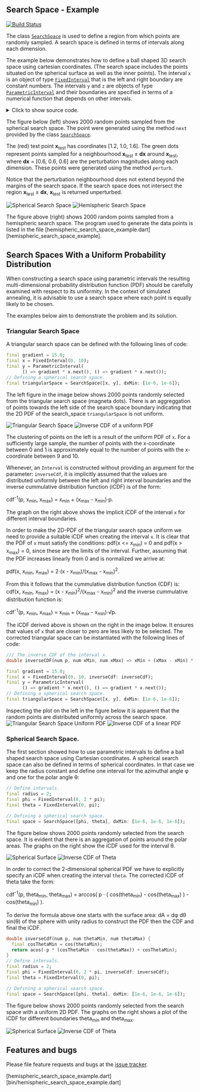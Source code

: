 ##  Search Space - Example
[![Build Status](https://travis-ci.com/simphotonics/simulated_annealing.svg?branch=main)](https://travis-ci.com/simphotonics/simulated_annealing)

The class [`SearchSpace`][SearchSpace] is used to define a region from which points are
randomly sampled. A search space is defined in terms of intervals along each dimension.

The example below demonstrates how to define a ball shaped 3D
search space using cartesian coordinates. (The search space includes the
points situated on the spherical surface as well as the inner points).
The interval `x` is an object of type [`FixedInterval`][FixedInterval] that is
the left and right boundary are constant numbers.
The intervals `y` and `z` are objects of type [`ParametricInterval`][ParametricInterval]
and their boundaries are specified in terms of a numerical function that depends on other
intervals.

<details><summary> Click to show source code.</summary>

```Dart
import 'dart:io';
import 'dart:math';

import 'package:list_operators/list_operators.dart';
import 'package:simulated_annealing/simulated_annealing.dart';

// Define intervals.
final radius = 2;
var x = FixedInterval(-radius, radius);
final y = ParametricInterval(
  () => -sqrt(pow(radius, 2) - pow(x.next(), 2)),
  () => sqrt(pow(radius, 2) - pow(x.next(), 2)),
);
final z = ParametricInterval(
  () => -sqrt(pow(radius, 2) - pow(y.next(), 2) - pow(x.next(), 2)),
  () => sqrt(pow(radius, 2) - pow(y.next(), 2) - pow(x.next(), 2)),
);

// Defining a spherical search space.
// Note: dxMax defaults to the space size. If a smaller initial
//       perturbation magnitude is required it can be specified
//       as a constructor argument.
final space = SearchSpace([x, y, z], dxMin: [1e-6, 1e-6, 1e-6]);

void main() async {
  for (var i = 0; i < 10; i++) {
    print(space.estimateSize());
  }

  final xTest = [1.2, 1.0, 0.6];
  final dx = [0.6, 0.6, 0.6];

  final sample = List<List<num>>.generate(2000, (_) => space.next());

  final perturbation = List<List<num>>.generate(
      500, (_) => space.perturb(xTest, dx));

  await File('../data/spherical_search_space.dat').writeAsString(
    sample.export(),
  );
  await File('../data/spherical_search_space_perturbation.dat').writeAsString(
    perturbation.export(),
  );

  await File('../data/spherical_search_space_center_point.dat')
      .writeAsString('''
    # Perturbation Centerpoint
    ${[xTest].export()}''');

  // The search space can be visualized by navigating to the folder
  // 'example/gnuplot_scripts' and running the commands:
  // # gnuplot
  // gnuplot> load 'spherical_search_space.gp'
}


```
</details>

The figure below (left) shows 2000 random points sampled from the spherical search space.
The point were generated using the method `next` provided by the class [`SearchSpace`][SearchSpace].

The (red) test point **x**<sub>test</sub> has coordinates \[1.2, 1.0, 1.6\].
The green dots represent points sampled for a neighbourhood **x**<sub>test</sub> &pm; **dx** around **x**<sub>test</sub>,
where **dx**&nbsp;=&nbsp;\[0.6, 0.6, 0.6\] are the perturbation magnitudes along each dimension.
These points were generated using the method `perturb`.

Notice that the perturbation neighbourhood does not extend beyond the margins of the
search space. If the search space does not intersect the region **x**<sub>test</sub> &pm; **dx**,
**x**<sub>test</sub> is returned unperturbed.

![Spherical Search Space](https://raw.githubusercontent.com/simphotonics/simulated_annealing/main/example/plots/spherical_space.png)
![Hemispheric Search Space](https://raw.githubusercontent.com/simphotonics/simulated_annealing/main/example/plots/hemispherical_search_space.png)

The figure above (right) shows 2000 random points sampled from a hemispheric search space. The
program used to generate the data points is listed in the file [hemispheric_search_space_example.dart][hemispheric_search_space_example].


## Search Spaces With a Uniform Probability Distribution

When constructing a search space using parametric intervals the resulting multi-dimensional probability distribution function (PDF) should be carefully examined with respect to its uniformity.
In the context of simulated annealing, it is advisable to
use a search space where each point is equally likely to be chosen.

The examples below aim to demonstrate the problem and its solution.

### Triangular Search Space

A triangular search space can be defined with the following lines of code:
```Dart
final gradient = 15.0;
final x = FixedInterval(0, 10);
final y = ParametricInterval(
      () => gradient * x.next(), () => gradient * x.next());
// Defining a spherical search space.
final triangularSpace = SearchSpace([x, y], dxMin: [1e-6, 1e-6]);
```
The left figure in the image below shows 2000 points randomly selected from the triangular search space (magneta dots).
There is an aggreggation of points towards the left side of the search space boundary indicating that the 2D PDF of the search_space `triangularSpace`
is not uniform.

![Triangular Search Space](https://raw.githubusercontent.com/simphotonics/simulated_annealing/main/example/plots/triangular_search_space.png)
![Inverse CDF of a uniform PDF](https://raw.githubusercontent.com/simphotonics/simulated_annealing/main/example/plots/inverseCdfUniform.png)

The clustering of points on the left is a result of the uniform PDF of `x`. For a sufficiently large sample, the number of points with the x-coordinate between 0 and 1
is approximately equal to the number of points
with the x-coordinate between 9 and 10.

Whenever,
an `Interval` is constructed without providing an argument for the parameter: `inverseCdf`, it is implicitly assumed that the values are distributed uniformly between the left and right
interval boundaries and the inverse cummulative distribution function (iCDF) is of the form:

cdf<sup>-1</sup>(p,&nbsp;x<sub>min</sub>,&nbsp;x<sub>max</sub>) = x<sub>min</sub> + (x<sub>max</sub> - x<sub>min</sub>)&middot;p.

The graph on the right above shows the implicit iCDF of the interval `x` for different interval
boundaries.



In order to make the 2D-PDF of the triangular search space uniform we need to provide a suitable iCDF when creating the interval `x`.
It is clear that the PDF of `x` must satisfy the conditions: pdf(x <= x<sub>min</sub>) = 0 and  pdf(x > x<sub>max</sub>) = 0, since these are the limits of the interval.
Further, assuming that the PDF increases linearly from 0 and is normalized we arrive at:

pdf(x, x<sub>min</sub>, x<sub>max</sub>) = 2&middot;(x - x<sub>min</sub>)/(x<sub>max</sub> - x<sub>min</sub>)<sup>2</sup>.

From this it follows that the cummulative distribution function (CDF) is:
cdf(x, x<sub>min</sub>, x<sub>max</sub>)&nbsp;=&nbsp;(x&nbsp;-&nbsp;x<sub>min</sub>)<sup>2</sup>/(x<sub>max</sub> - x<sub>min</sub>)<sup>2</sup> and the
inverse cummulative distribution function is:

cdf<sup>-1</sup>(p, x<sub>min</sub>, x<sub>max</sub>) = x<sub>min</sub> + (x<sub>max</sub> - x<sub>min</sub>)&middot;&Sqrt;p.

The iCDF derived above is shown on the right in the image below. It ensures that values of `x` that are
closer to zero are less likely to be selected.
The corrected triangular space can be instantiated with the following lines of code:
```Dart
/// The inverse CDF of the interval x.
double inverseCDF(num p, num xMin, num xMax) => xMin + (xMax - xMin) * sqrt(p);

final gradient = 15.0;
final x = FixedInterval(0, 10, inverseCdf: inverseCdf);
final y = ParametricInterval(
      () => gradient * x.next(), () => gradient * x.next());
// Defining a spherical search space.
final triangularSpace = SearchSpace([x, y], dxMin: [1e-6, 1e-6]);
```
Inspecting the plot on the left in the figure below it is apparent that the random points are distributed uniformly across the search space.
![Triangular Search Space Uniform PDF](https://raw.githubusercontent.com/simphotonics/simulated_annealing/main/example/plots/triangular_search_space_uniform.png)
![Inverse CDF of a linear PDF](https://raw.githubusercontent.com/simphotonics/simulated_annealing/main/example/plots/inverseCdfLinear.png)


###  Spherical Search Space.

The first section showed how to use parametric intervals to define a ball shaped search space using
Cartesian coordinates. A spherical search space can also be defined in terms of
spherical coordinates. In that case we keep the radius constant and define one interval
for the azimuthal angle &phi; and one for the polar angle &theta;:
```Dart
// Define intervals.
final radius = 2;
final phi = FixedInterval(0, 2 * pi);
final theta = FixedInterval(0, pi);

// Defining a spherical search space.
final space = SearchSpace([phi, theta], dxMin: [1e-6, 1e-6, 1e-6]);
```
The figure below shows 2000 points randomly selected from the search space.
It is evident that there is an aggregation of points around the polar areas.
The graphs on the
right show the iCDF used for the interval &theta;.


![Spherical Surface](https://raw.githubusercontent.com/simphotonics/simulated_annealing/main/example/plots/spherical_space_surface.png)
![Inverse CDF of Theta](https://raw.githubusercontent.com/simphotonics/simulated_annealing/main/example/plots/inverseCdfThetaUniform.png)


 In order to correct the 2-dimensional spherical PDF we have to explicitly specify an iCDF when creating the interval `theta`. The corrected iCDF of theta take the form:

 cdf<sup>-1</sup>(p, theta<sub>min</sub>, theta<sub>max</sub>) = arccos( p &middot; ( cos(theta<sub>min</sub>) - cos(theta<sub>max</sub>) ) - cos(theta<sub>min</sub>) ).

 To derive the formula above one starts with the surface area: dA = d&phi; d&theta; sin(&theta;) of the sphere with unity radius to
 construct the PDF then the CDF and final the iCDF.


```Dart
double inverseCdf(num p, num thetaMin, num thetaMax) {
  final cosThetaMin = cos(thetaMin);
  return acos(-p * (cosThetaMin - cos(thetaMax)) + cosThetaMin);
}
// Define intervals.
final radius = 2;
final phi = FixedInterval(0, 2 * pi, inverseCdf: inverseCdf);
final theta = FixedInterval(0, pi);

// Defining a spherical search space.
final space = SearchSpace([phi, theta], dxMin: [1e-6, 1e-6, 1e-6]);
```

 The figure below shows 2000 points randomly selected from the search space with a uniform 2D PDF.
 The graphs on the right shows a plot of the iCDF for different boundaries theta<sub>min</sub>
 and theta<sub>max</sub>.

 ![Spherical Surface](https://raw.githubusercontent.com/simphotonics/simulated_annealing/main/example/plots/spherical_space_surface_uniform.png)
![Inverse CDF of Theta](https://raw.githubusercontent.com/simphotonics/simulated_annealing/main/example/plots/inverseCdfTheta.png)


## Features and bugs
Please file feature requests and bugs at the [issue tracker].

[issue tracker]: https://github.com/simphotonics/simulated_annealing/issues

[SearchSpace]: https://pub.dev/documentation/simulated_annealing/latest/simulated_annealing/SearchSpace-class.html

[FixedInterval]: https://pub.dev/documentation/simulated_annealing/latest/simulated_annealing/FixedInterval-class.html

[ParametricInterval]: https://pub.dev/documentation/simulated_annealing/latest/simulated_annealing/ParametricInterval-class.html

[hemispheric_search_space_example.dart][bin/hemispheric_search_space_example.dart]
